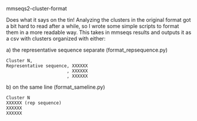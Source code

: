 mmseqs2-cluster-format

Does what it says on the tin! Analyzing the clusters in the original format got a bit hard to read after a while, so I wrote some simple scripts to format them in a more readable way. This takes in mmseqs results and outputs it as a csv with clusters organized with either:

a) the representative sequence separate (format_repsequence.py)

    Cluster N, 
    Representative sequence, XXXXXX
                           , XXXXXX 
                           , XXXXXX 
b) on the same line (format_sameline.py)

    Cluster N
    XXXXXX (rep sequence)
    XXXXXX
    XXXXXX
